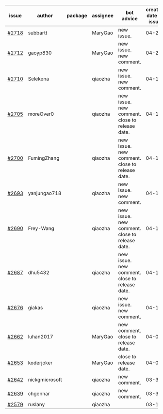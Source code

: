 | issue | author | package | assignee | bot advice | created date of issue | target release date | date from target |
| ------ | ------ | ------ | ------ | ------ | ------ | ------ | :-----: |
| [#2718](https://github.com/Azure/sdk-release-request/issues/2718) | subbartt |  | MaryGao | new issue. | 04-20 | 05-09 |  |
| [#2712](https://github.com/Azure/sdk-release-request/issues/2712) | gaoyp830 |  | MaryGao | new issue. new comment. | 04-20 | 04-25 |  |
| [#2710](https://github.com/Azure/sdk-release-request/issues/2710) | Selekena |  | qiaozha | new issue. new comment. | 04-15 | 05-02 |  |
| [#2705](https://github.com/Azure/sdk-release-request/issues/2705) | moreOver0 |  | qiaozha | new issue. new comment. close to release date.  | 04-15 | 04-22 | 1 |
| [#2700](https://github.com/Azure/sdk-release-request/issues/2700) | FumingZhang |  | qiaozha | new issue. new comment. close to release date.  | 04-15 | 04-19 | -1 |
| [#2693](https://github.com/Azure/sdk-release-request/issues/2693) | yanjungao718 |  | qiaozha | new issue. new comment. | 04-15 | 04-26 |  |
| [#2690](https://github.com/Azure/sdk-release-request/issues/2690) | Frey-Wang |  | qiaozha | new issue. new comment. close to release date.  | 04-15 | 04-22 | 1 |
| [#2687](https://github.com/Azure/sdk-release-request/issues/2687) | dhu5432 |  | qiaozha | new issue. new comment. close to release date.  | 04-14 | 04-22 | 1 |
| [#2676](https://github.com/Azure/sdk-release-request/issues/2676) | giakas |  | qiaozha | new issue. new comment. | 04-11 | 04-13 |  |
| [#2662](https://github.com/Azure/sdk-release-request/issues/2662) | luhan2017 |  | MaryGao | new comment. close to release date.  | 04-07 | 04-21 | 0 |
| [#2653](https://github.com/Azure/sdk-release-request/issues/2653) | koderjoker |  | MaryGao | close to release date.  | 04-04 | 04-18 | -2 |
| [#2642](https://github.com/Azure/sdk-release-request/issues/2642) | nickgmicrosoft |  | qiaozha | new comment. | 03-31 | 04-04 |  |
| [#2639](https://github.com/Azure/sdk-release-request/issues/2639) | chgennar |  | qiaozha | new comment. | 03-30 | 04-13 |  |
| [#2579](https://github.com/Azure/sdk-release-request/issues/2579) | ruslany |  | qiaozha |  | 03-17 | 03-31 |  |
